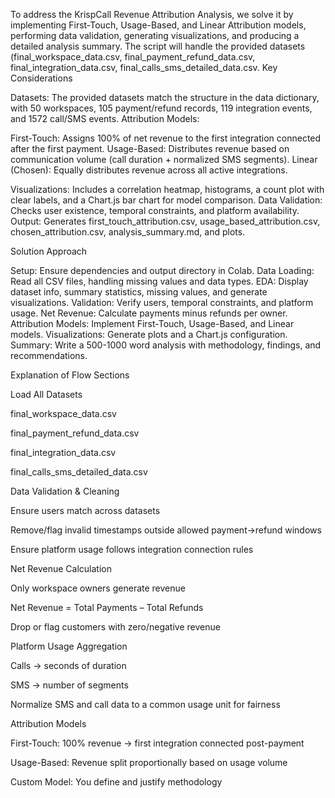 To address the KrispCall Revenue Attribution Analysis, we solve it by implementing First-Touch, Usage-Based, and Linear Attribution models, performing data validation, generating visualizations, and producing a detailed analysis summary. The script will handle the provided datasets (final_workspace_data.csv, final_payment_refund_data.csv, final_integration_data.csv, final_calls_sms_detailed_data.csv.
Key Considerations

Datasets: The provided datasets match the structure in the data dictionary, with 50 workspaces, 105 payment/refund records, 119 integration events, and 1572 call/SMS events.
Attribution Models:

First-Touch: Assigns 100% of net revenue to the first integration connected after the first payment.
Usage-Based: Distributes revenue based on communication volume (call duration + normalized SMS segments).
Linear (Chosen): Equally distributes revenue across all active integrations.


Visualizations: Includes a correlation heatmap, histograms, a count plot with clear labels, and a Chart.js bar chart for model comparison.
Data Validation: Checks user existence, temporal constraints, and platform availability.
Output: Generates first_touch_attribution.csv, usage_based_attribution.csv, chosen_attribution.csv, analysis_summary.md, and plots.

Solution Approach

Setup: Ensure dependencies and output directory in Colab.
Data Loading: Read all CSV files, handling missing values and data types.
EDA: Display dataset info, summary statistics, missing values, and generate visualizations.
Validation: Verify users, temporal constraints, and platform usage.
Net Revenue: Calculate payments minus refunds per owner.
Attribution Models: Implement First-Touch, Usage-Based, and Linear models.
Visualizations: Generate plots and a Chart.js configuration.
Summary: Write a 500-1000 word analysis with methodology, findings, and recommendations.

Explanation of Flow Sections

Load All Datasets

final_workspace_data.csv

final_payment_refund_data.csv

final_integration_data.csv

final_calls_sms_detailed_data.csv

Data Validation & Cleaning

Ensure users match across datasets

Remove/flag invalid timestamps outside allowed payment→refund windows

Ensure platform usage follows integration connection rules

Net Revenue Calculation

Only workspace owners generate revenue

Net Revenue = Total Payments – Total Refunds

Drop or flag customers with zero/negative revenue

Platform Usage Aggregation

Calls → seconds of duration

SMS → number of segments

Normalize SMS and call data to a common usage unit for fairness

Attribution Models

First-Touch: 100% revenue → first integration connected post-payment

Usage-Based: Revenue split proportionally based on usage volume

Custom Model: You define and justify methodology








